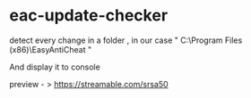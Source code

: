 # eac-update-checker

detect every change in a folder , in our case " C:\Program Files (x86)\EasyAntiCheat "

And display it to console

preview - > https://streamable.com/srsa50
